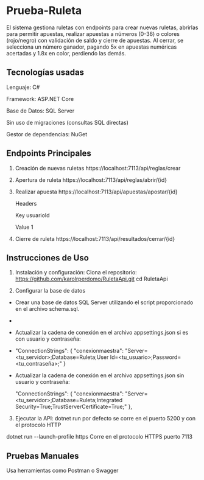 # Prueba-Ruleta
El sistema gestiona ruletas con endpoints para crear nuevas ruletas, abrirlas para permitir apuestas, realizar apuestas a números (0-36) o colores (rojo/negro) con validación de saldo y cierre de apuestas. Al cerrar, se selecciona un número ganador, pagando 5x en apuestas numéricas acertadas y 1.8x en color, perdiendo las demás.

## Tecnologías usadas
Lenguaje: C#

Framework: ASP.NET Core

Base de Datos: SQL Server

Sin uso de migraciones (consultas SQL directas)

Gestor de dependencias: NuGet

## Endpoints Principales
1. Creación de nuevas ruletas
   https://localhost:7113/api/reglas/crear
   
3. Apertura de ruleta
   https://localhost:7113/api/reglas/abrir/{id}
   
5. Realizar apuesta
   https://localhost:7113/api/apuestas/apostar/{id}
   
   Headers
   
   Key usuarioId
   
   Value 1
   
7. Cierre de ruleta
   https://localhost:7113/api/resultados/cerrar/{id}

## Instrucciones de Uso 

1. Instalación y configuración: 
Clona el repositorio: https://github.com/karolrperdomo/RuletaApi.git
cd RuletaApi

2. Configurar la base de datos

- Crear una base de datos SQL Server utilizando el script proporcionado en el archivo schema.sql.
- 
- Actualizar la cadena de conexión en el archivo appsettings.json si es con usuario y contraseña:
- 
  "ConnectionStrings": {
    "conexionmaestra": "Server=<tu_servidor>;Database=Ruleta;User Id=<tu_usuario>;Password=<tu_contraseña>;" 
  }
- Actualizar la cadena de conexión en el archivo appsettings.json sin usuario y contraseña:
  
  "ConnectionStrings": {
  "conexionmaestra": "Server=<tu_servidor>;Database=Ruleta;Integrated Security=True;TrustServerCertificate=True;"
},

3. Ejecutar la API: 
  dotnet run por defecto se corre en el puerto 5200 y con el protocolo HTTP

  dotnet run --launch-profile https Corre en el protocolo HTTPS puerto 7113
  

## Pruebas Manuales

Usa herramientas como Postman o Swagger
 
